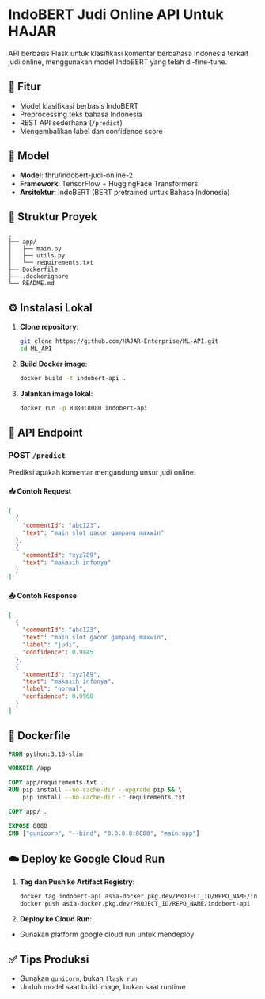 # IndoBERT Judi Online API Untuk HAJAR

API berbasis Flask untuk klasifikasi komentar berbahasa Indonesia terkait judi online, menggunakan model IndoBERT yang telah di-fine-tune.

## 🚀 Fitur

- Model klasifikasi berbasis IndoBERT
- Preprocessing teks bahasa Indonesia
- REST API sederhana (`/predict`)
- Mengembalikan label dan confidence score

## 🧠 Model

- **Model**: fhru/indobert-judi-online-2
- **Framework**: TensorFlow + HuggingFace Transformers
- **Arsitektur**: IndoBERT (BERT pretrained untuk Bahasa Indonesia)

## 📁 Struktur Proyek

```
.
├── app/
│   ├── main.py
│   ├── utils.py
│   └── requirements.txt
├── Dockerfile
├── .dockerignore
└── README.md
```

## ⚙️ Instalasi Lokal

1. **Clone repository**:

   ```bash
   git clone https://github.com/HAJAR-Enterprise/ML-API.git
   cd ML_API
   ```

2. **Build Docker image**:

   ```bash
   docker build -t indobert-api .
   ```

3. **Jalankan image lokal**:
   ```bash
   docker run -p 8080:8080 indobert-api
   ```

## 📡 API Endpoint

### POST `/predict`

Prediksi apakah komentar mengandung unsur judi online.

#### 📥 Contoh Request

```json
[
  {
    "commentId": "abc123",
    "text": "main slot gacor gampang maxwin"
  },
  {
    "commentId": "xyz789",
    "text": "makasih infonya"
  }
]
```

#### 📤 Contoh Response

```json
[
  {
    "commentId": "abc123",
    "text": "main slot gacor gampang maxwin",
    "label": "judi",
    "confidence": 0.9845
  },
  {
    "commentId": "xyz789",
    "text": "makasih infonya",
    "label": "normal",
    "confidence": 0.9968
  }
]
```

## 🐳 Dockerfile

```dockerfile
FROM python:3.10-slim

WORKDIR /app

COPY app/requirements.txt .
RUN pip install --no-cache-dir --upgrade pip && \
    pip install --no-cache-dir -r requirements.txt

COPY app/ .

EXPOSE 8080
CMD ["gunicorn", "--bind", "0.0.0.0:8080", "main:app"]
```

## ☁️ Deploy ke Google Cloud Run

1. **Tag dan Push ke Artifact Registry**:

   ```bash
   docker tag indobert-api asia-docker.pkg.dev/PROJECT_ID/REPO_NAME/indobert-api
   docker push asia-docker.pkg.dev/PROJECT_ID/REPO_NAME/indobert-api
   ```

2. **Deploy ke Cloud Run**:

- Gunakan platform google cloud run untuk mendeploy

## ✅ Tips Produksi

- Gunakan `gunicorn`, bukan `flask run`
- Unduh model saat build image, bukan saat runtime
